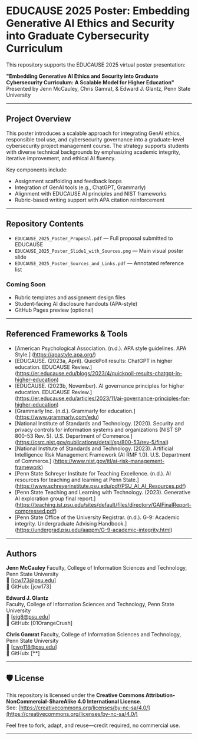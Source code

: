 
# EDUCAUSE 2025 Poster: Embedding Generative AI Ethics and Security into Graduate Cybersecurity Curriculum

This repository supports the EDUCAUSE 2025 virtual poster presentation:

**"Embedding Generative AI Ethics and Security into Graduate Cybersecurity Curriculum: A Scalable Model for Higher Education"**  
Presented by Jenn McCauley, Chris Gamrat, & Edward J. Glantz, Penn State University

---

## Project Overview

This poster introduces a scalable approach for integrating GenAI ethics, responsible tool use, and cybersecurity governance into a graduate-level cybersecurity project management course. The strategy supports students with diverse technical backgrounds by emphasizing academic integrity, iterative improvement, and ethical AI fluency.

Key components include:
- Assignment scaffolding and feedback loops
- Integration of GenAI tools (e.g., ChatGPT, Grammarly)
- Alignment with EDUCAUSE AI principles and NIST frameworks
- Rubric-based writing support with APA citation reinforcement

---

## Repository Contents

- `EDUCAUSE_2025_Poster_Proposal.pdf` — Full proposal submitted to EDUCAUSE
- `EDUCAUSE_2025_Poster_Slide1_with_Sources.png` — Main visual poster slide
- `EDUCAUSE_2025_Poster_Sources_and_Links.pdf` — Annotated reference list

### Coming Soon
- Rubric templates and assignment design files
- Student-facing AI disclosure handouts (APA-style)
- GitHub Pages preview (optional)

---

## Referenced Frameworks & Tools

- [American Psychological Association. (n.d.). APA style guidelines. APA Style.]
(https://apastyle.apa.org/)
- [EDUCAUSE. (2023a, April). QuickPoll results: ChatGPT in higher education. EDUCAUSE Review.]
(https://er.educause.edu/blogs/2023/4/quickpoll-results-chatgpt-in-higher-education)
- [EDUCAUSE. (2023b, November). AI governance principles for higher education. EDUCAUSE Review.]
(https://er.educause.edu/articles/2023/11/ai-governance-principles-for-higher-education)
- [Grammarly Inc. (n.d.). Grammarly for education.]
(https://www.grammarly.com/edu)
- [National Institute of Standards and Technology. (2020). Security and privacy controls for information systems and organizations (NIST SP 800-53 Rev. 5). U.S. Department of Commerce.]
(https://csrc.nist.gov/publications/detail/sp/800-53/rev-5/final)
- [National Institute of Standards and Technology. (2023). Artificial Intelligence Risk Management Framework (AI RMF 1.0). U.S. Department of Commerce.]
(https://www.nist.gov/itl/ai-risk-management-framework)
- [Penn State Schreyer Institute for Teaching Excellence. (n.d.). AI resources for teaching and learning at Penn State.]
(https://www.schreyerinstitute.psu.edu/pdf/PSU_AI_AI_Resources.pdf)
- [Penn State Teaching and Learning with Technology. (2023). Generative AI exploration group final report.]
(https://teaching.ist.psu.edu/sites/default/files/directory/GAIFinalReport-compressed.pdf)
- [Penn State Office of the University Registrar. (n.d.). G-9: Academic integrity. Undergraduate Advising Handbook.]
(https://undergrad.psu.edu/aappm/G-9-academic-integrity.html)

---

## Authors

**Jenn McCauley** 
Faculty, College of Information Sciences and Technology, Penn State University  
📧 [jcw173@psu.edu]  
🔗 GitHub: [jcw173]

**Edward J. Glantz**  
Faculty, College of Information Sciences and Technology, Penn State University  
📧 [ejg8@psu.edu]  
🔗 GitHub: [01OrangeCrush]

**Chris Gamrat**
Faculty, College of Information Sciences and Technology, Penn State University  
📧  [cwg118@psu.edu]   
🔗 GitHub: [**]

---

## 🛡️ License

This repository is licensed under the **Creative Commons Attribution-NonCommercial-ShareAlike 4.0 International License**.  
See: [https://creativecommons.org/licenses/by-nc-sa/4.0/](https://creativecommons.org/licenses/by-nc-sa/4.0/)

Feel free to fork, adapt, and reuse—credit required, no commercial use.

---
